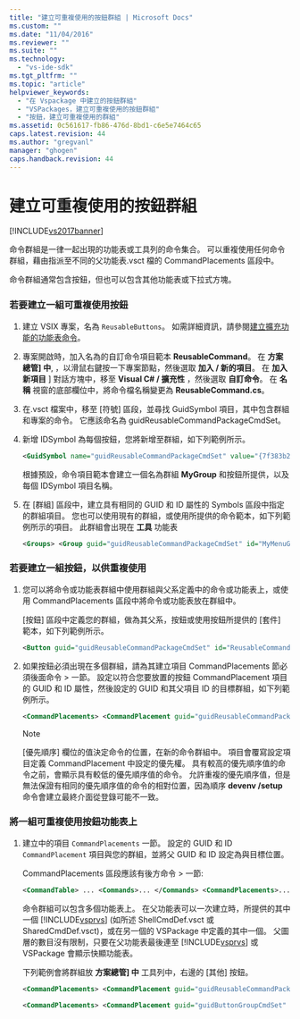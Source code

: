 ```yaml
---
title: "建立可重複使用的按鈕群組 | Microsoft Docs"
ms.custom: ""
ms.date: "11/04/2016"
ms.reviewer: ""
ms.suite: ""
ms.technology: 
  - "vs-ide-sdk"
ms.tgt_pltfrm: ""
ms.topic: "article"
helpviewer_keywords: 
  - "在 Vspackage 中建立的按鈕群組"
  - "VSPackages，建立可重複使用的按鈕群組"
  - "按鈕，建立可重複使用的群組"
ms.assetid: 0c561617-fb86-476d-8bd1-c6e5e7464c65
caps.latest.revision: 44
ms.author: "gregvanl"
manager: "ghogen"
caps.handback.revision: 44
---
```

# 建立可重複使用的按鈕群組
[!INCLUDE[vs2017banner](../code-quality/includes/vs2017banner.md)]

命令群組是一律一起出現的功能表或工具列的命令集合。 可以重複使用任何命令群組，藉由指派至不同的父功能表.vsct 檔的 CommandPlacements 區段中。  
  
 命令群組通常包含按鈕，但也可以包含其他功能表或下拉式方塊。  
  
### 若要建立一組可重複使用按鈕  
  
1.  建立 VSIX 專案，名為 `ReusableButtons`。 如需詳細資訊，請參閱[建立擴充功能的功能表命令](../extensibility/creating-an-extension-with-a-menu-command.md)。  
  
2.  專案開啟時，加入名為的自訂命令項目範本 **ReusableCommand**。 在 **方案總管\] 中**, ，以滑鼠右鍵按一下專案節點，然後選取 **加入 \/ 新的項目**。 在 **加入新項目** \] 對話方塊中，移至 **Visual C\# \/ 擴充性** ，然後選取 **自訂命令**。 在 **名稱** 視窗的底部欄位中，將命令檔名稱變更為 **ReusableCommand.cs**。  
  
3.  在.vsct 檔案中，移至 \[符號\] 區段，並尋找 GuidSymbol 項目，其中包含群組和專案的命令。 它應該命名為 guidReusableCommandPackageCmdSet。  
  
4.  新增 IDSymbol 為每個按鈕，您將新增至群組，如下列範例所示。  
  
    ```xml  
    <GuidSymbol name="guidReusableCommandPackageCmdSet" value="{7f383b2a-c6b9-4c1d-b4b8-a26dc5b60ca1}"> <IDSymbol name="MyMenuGroup" value="0x1020" /> <IDSymbol name="ReusableCommandId" value="0x0100" /> <IDSymbol name="SecondReusableCommandId" value="0x0200" /> </GuidSymbol>  
    ```  
  
     根據預設，命令項目範本會建立一個名為群組 **MyGroup** 和按鈕所提供，以及每個 IDSymbol 項目名稱。  
  
5.  在 \[群組\] 區段中，建立具有相同的 GUID 和 ID 屬性的 Symbols 區段中指定的群組項目。 您也可以使用現有的群組，或使用所提供的命令範本，如下列範例所示的項目。 此群組會出現在 **工具** 功能表  
  
    ```xml  
    <Groups> <Group guid="guidReusableCommandPackageCmdSet" id="MyMenuGroup" priority="0x0600"> <Parent guid="guidSHLMainMenu" id="IDM_VS_MENU_TOOLS"/> </Group> </Groups>  
    ```  
  
### 若要建立一組按鈕，以供重複使用  
  
1.  您可以將命令或功能表群組中使用群組與父系定義中的命令或功能表上，或使用 CommandPlacements 區段中將命令或功能表放在群組中。  
  
     \[按鈕\] 區段中定義您的群組，做為其父系，按鈕或使用按鈕所提供的 \[套件\] 範本，如下列範例所示。  
  
    ```xml  
    <Button guid="guidReusableCommandPackageCmdSet" id="ReusableCommandId" priority="0x0100" type="Button"> <Parent guid="guidReusableCommandPackageCmdSet" id="MyMenuGroup" /> <Icon guid="guidImages" id="bmpPic1" /> <Strings> <ButtonText>Invoke ReusableCommand</ButtonText> </Strings> </Button>  
    ```  
  
2.  如果按鈕必須出現在多個群組，請為其建立項目 CommandPlacements 節必須後面命令 \> 一節。 設定以符合您要放置的按鈕 CommandPlacement 項目的 GUID 和 ID 屬性，然後設定的 GUID 和其父項目 ID 的目標群組，如下列範例所示。  
  
    ```xml  
    <CommandPlacements> <CommandPlacement guid="guidReusableCommandPackageCmdSet" id="SecondReusableCommandId" priority="0x105"> <Parent guid="guidReusableCommandPackageCmdSet" id="MyMenuGroup" /> </CommandPlacement> </CommandPlacements>  
    ```  
  
    > [!NOTE]
    >  \[優先順序\] 欄位的值決定命令的位置，在新的命令群組中。 項目會覆寫設定項目定義 CommandPlacement 中設定的優先權。 具有較高的優先順序值的命令之前，會顯示具有較低的優先順序值的命令。 允許重複的優先順序值，但是無法保證有相同的優先順序值的命令的相對位置，因為順序 **devenv \/setup** 命令會建立最終介面從登錄可能不一致。  
  
### 將一組可重複使用按鈕功能表上  
  
1.  建立中的項目 `CommandPlacements` 一節。 設定的 GUID 和 ID `CommandPlacement` 項目與您的群組，並將父 GUID 和 ID 設定為與目標位置。  
  
     CommandPlacements 區段應該有後方命令 \> 一節:  
  
    ```xml  
    <CommandTable> ... <Commands>... </Commands> <CommandPlacements>... </CommandPlacements> ... </CommandTable>  
    ```  
  
     命令群組可以包含多個功能表上。 在父功能表可以一次建立時，所提供的其中一個 [!INCLUDE[vsprvs](../code-quality/includes/vsprvs_md.md)] \(如所述 ShellCmdDef.vsct 或 SharedCmdDef.vsct\)，或在另一個的 VSPackage 中定義的其中一個。 父圖層的數目沒有限制，只要在父功能表最後連至 [!INCLUDE[vsprvs](../code-quality/includes/vsprvs_md.md)] 或 VSPackage 會顯示快顯功能表。  
  
     下列範例會將群組放 **方案總管\] 中** 工具列中，右邊的 \[其他\] 按鈕。  
  
    ```xml  
    <CommandPlacements> <CommandPlacement guid="guidReusableCommandPackageCmdSet" id="MyMenuGroup" priority="0xF00"> <Parent guid="guidSHLMainMenu" id="IDM_VS_TOOL_PROJWIN"/> </CommandPlacement> </CommandPlacements>  
    ```  
  
    ```xml  
    <CommandPlacements> <CommandPlacement guid="guidButtonGroupCmdSet" id="MyMenuGroup" priority="0x605"> <Parent guid="guidSHLMainMenu" id="IDM_VS_MENU_TOOLS" /> </CommandPlacement> </CommandPlacements>  
  
    ```